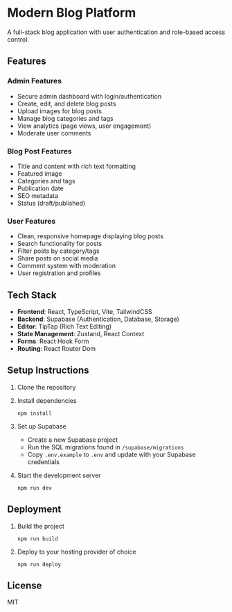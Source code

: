 # Modern Blog Platform

A full-stack blog application with user authentication and role-based access control.

## Features

### Admin Features
- Secure admin dashboard with login/authentication
- Create, edit, and delete blog posts
- Upload images for blog posts
- Manage blog categories and tags
- View analytics (page views, user engagement)
- Moderate user comments

### Blog Post Features
- Title and content with rich text formatting
- Featured image
- Categories and tags
- Publication date
- SEO metadata
- Status (draft/published)

### User Features
- Clean, responsive homepage displaying blog posts
- Search functionality for posts
- Filter posts by category/tags
- Share posts on social media
- Comment system with moderation
- User registration and profiles

## Tech Stack

- **Frontend**: React, TypeScript, Vite, TailwindCSS
- **Backend**: Supabase (Authentication, Database, Storage)
- **Editor**: TipTap (Rich Text Editing)
- **State Management**: Zustand, React Context
- **Forms**: React Hook Form
- **Routing**: React Router Dom

## Setup Instructions

1. Clone the repository
2. Install dependencies
   ```
   npm install
   ```
3. Set up Supabase
   - Create a new Supabase project
   - Run the SQL migrations found in `/supabase/migrations`
   - Copy `.env.example` to `.env` and update with your Supabase credentials

4. Start the development server
   ```
   npm run dev
   ```

## Deployment

1. Build the project
   ```
   npm run build
   ```
2. Deploy to your hosting provider of choice
   ```
   npm run deploy
   ```

## License

MIT